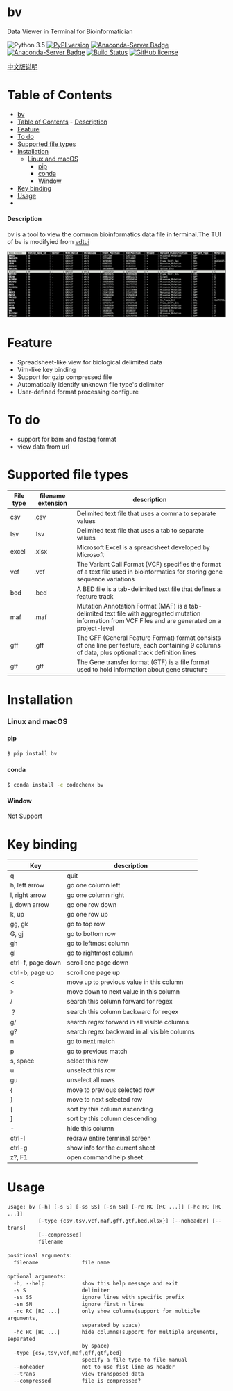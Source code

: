 # bv
Data Viewer in Terminal for Bioinformatician

![Python 3.5](https://img.shields.io/badge/python-3.5|3.6-blue.svg)
[![PyPI version](https://badge.fury.io/py/bv.svg)](https://badge.fury.io/py/bv)
[![Anaconda-Server Badge](https://anaconda.org/codechenx/bv/badges/version.svg)](https://anaconda.org/codechenx/bv)
[![Anaconda-Server Badge](https://anaconda.org/codechenx/bv/badges/platforms.svg)](https://anaconda.org/codechenx/bv)
[![Build Status](https://travis-ci.org/codechenx/bv.svg?branch=master)](https://travis-ci.org/codechenx/bv)
[![GitHub license](https://img.shields.io/github/license/codechenx/tv.svg)](https://github.com/codechenx/bv/blob/master/LICENSE)

[中文版说明](README_CN.md)
# Table of Contents
- [bv](#bv)
- [Table of Contents](#table-of-contents)
      - [Description](#description)
- [Feature](#feature)
- [To do](#to-do)
- [Supported file types](#supported-file-types)
- [Installation](#installation)
    - [Linux and macOS](#linux-and-macos)
      - [pip](#pip)
      - [conda](#conda)
      - [Window](#window)
- [Key binding](#key-binding)
- [Usage](#usage)
- [](#)

#### Description

bv is a tool to view the common bioinformatics data file in terminal.The TUI of bv is modifyied from [vdtui](https://github.com/saulpw/visidata/blob/stable/visidata/vdtui.py)

 ![Screenshot](screenshots/example.png)


# Feature

- Spreadsheet-like view for biological delimited data
- Vim-like key binding 
- Support for gzip compressed file
- Automatically identify unknown file type's delimiter
- User-defined format processing configure

# To do

- support for bam and fastaq format
- view data from url 


# Supported file types

| File type | filename extension | description                                                  |
| --------- | ------------------ | ------------------------------------------------------------ |
| csv       | .csv               | Delimited text file that uses a comma to separate values     |
| tsv       | .tsv               | Delimited text file that uses a tab to separate values       |
| excel     | .xlsx              | Microsoft Excel is a spreadsheet developed by Microsoft       |
| vcf       | .vcf               | The Variant Call Format (VCF) specifies the format of a text file used in bioinformatics for storing gene sequence variations |
| bed       | .bed               | A BED file  is a tab-delimited text file that defines a feature track |
| maf       | .maf               | Mutation Annotation Format (MAF) is a tab-delimited text file with aggregated mutation information from VCF Files and are generated on a project-level |
| gff       | .gff               | The GFF (General Feature Format) format consists of one line per feature, each containing 9 columns of data, plus optional track definition lines |
| gtf       | .gtf               | The Gene transfer format (GTF) is a file format used to hold information about gene structure |



# Installation
### Linux and macOS

#### pip
```bash
$ pip install bv
```

#### conda
```bash
$ conda install -c codechenx bv 
```


#### Window

Not Support


# Key binding
| Key               | description                                                 |
| ----------------- | ----------------------------------------------------------- |
| q                 | quit                                                        |
| h, left arrow     | go one column left                           |
| l, right arrow    | go one column right                          |
| j, down arrow     | go one row down                               |
| k, up             | go one row up                                |
| gg, gk         | go to top row                                |
| G, gj          | go to bottom row                          |
| gh | go to leftmost column |
| gl | go to rightmost column |
| ctrl-f, page down | scroll one page down                   |
| ctrl-b, page up | scroll one page up                       |
| < | move up to previous value in this column |
| > | move down to next value in this column |
| /                 | search this column forward for regex            |
| ？ | search this column backward for regex |
| g/ | search regex forward in all visible columns |
| g? | search regex backward in all visible columns |
| n                 | go to next match |
| p                 | go to previous match |
| s, space          | select this row                        |
| u                 | unselect this row             |
| gu | unselect all rows |
| { | move to previous selected row |
| } | move to next selected row |
| [ | sort by this column ascending |
| ] | sort by this column descending |
| - | hide this column |
| ctrl-l | redraw entire terminal screen |
| ctrl-g | show info for the current sheet |
| z?, F1 | open command help sheet |

# Usage

```console
usage: bv [-h] [-s S] [-ss SS] [-sn SN] [-rc RC [RC ...]] [-hc HC [HC ...]]
          [-type {csv,tsv,vcf,maf,gff,gtf,bed,xlsx}] [--noheader] [--trans]
          [--compressed]
          filename

positional arguments:
  filename              file name

optional arguments:
  -h, --help            show this help message and exit
  -s S                  delimiter
  -ss SS                ignore lines with specific prefix
  -sn SN                ignore first n lines
  -rc RC [RC ...]       only show columns(support for multiple arguments,
                        separated by space)
  -hc HC [HC ...]       hide columns(support for multiple arguments, separated
                        by space)
  -type {csv,tsv,vcf,maf,gff,gtf,bed}
                        specify a file type to file manual
  --noheader            not to use fist line as header
  --trans               view transposed data
  --compressed          file is compressed?
```

# 
